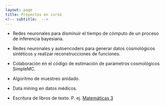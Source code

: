 ```yaml
---
layout: page
title: Proyectos en curso
<!-- subtitle:  -->
---
```


- Redes neuronales para disminuir el tiempo de cómputo
de un proceso de inferencia bayesiana.

- Redes neuronales y autoencoders para generar datos
cosmológicos sintéticos y realizar reconstrucciones 
de funciones.

- Colaboración en el código de estimación de parámetros 
cosmológicos SimpleMC.

- Algoritmo de muestreo anidado.

- Data mining en datos médicos.

- Escritura de libros de texto. P. ej. <a href="https://www.amazon.com.mx/Matem%C3%A1ticas-Ricardo-Garc%C3%ADa-Salcedo-Esquivel/dp/6075405224">Matemáticas 3</a>
